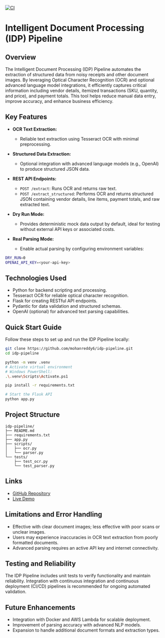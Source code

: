 [![CI](https://github.com/mohanreddy6/idp-pipeline/actions/workflows/main.yml/badge.svg)](https://github.com/mohanreddy6/idp-pipeline/actions/workflows/main.yml)
# Intelligent Document Processing (IDP) Pipeline

## Overview

The Intelligent Document Processing (IDP) Pipeline automates the extraction of structured data from noisy receipts and other document images. By leveraging Optical Character Recognition (OCR) and optional advanced language model integrations, it efficiently captures critical information including vendor details, itemized transactions (SKU, quantity, and price), and payment totals. This tool helps reduce manual data entry, improve accuracy, and enhance business efficiency.

## Key Features

* **OCR Text Extraction:**

  * Reliable text extraction using Tesseract OCR with minimal preprocessing.

* **Structured Data Extraction:**

  * Optional integration with advanced language models (e.g., OpenAI) to produce structured JSON data.

* **REST API Endpoints:**

  * `POST /extract`: Runs OCR and returns raw text.
  * `POST /extract_structured`: Performs OCR and returns structured JSON containing vendor details, line items, payment totals, and raw extracted text.

* **Dry Run Mode:**

  * Provides deterministic mock data output by default, ideal for testing without external API keys or associated costs.

* **Real Parsing Mode:**

  * Enable actual parsing by configuring environment variables:

```bash
DRY_RUN=0
OPENAI_API_KEY=<your-api-key>
```

## Technologies Used

* Python for backend scripting and processing.
* Tesseract OCR for reliable optical character recognition.
* Flask for creating RESTful API endpoints.
* Pydantic for data validation and structured schemas.
* OpenAI (optional) for advanced text parsing capabilities.

## Quick Start Guide

Follow these steps to set up and run the IDP Pipeline locally:

```bash
git clone https://github.com/mohanreddy6/idp-pipeline.git
cd idp-pipeline

python -m venv .venv
# Activate virtual environment
# Windows PowerShell:
.\.venv\Scripts\Activate.ps1

pip install -r requirements.txt

# Start the Flask API
python app.py
```

## Project Structure

```
idp-pipeline/
├── README.md
├── requirements.txt
├── app.py
├── scripts/
│   ├── ocr.py
│   └── parser.py
└── tests/
    ├── test_ocr.py
    └── test_parser.py
```

## Links

* [GitHub Repository](https://github.com/mohanreddy6/idp-pipeline)
* [Live Demo](https://idp-pipeline.onrender.com)

## Limitations and Error Handling

* Effective with clear document images; less effective with poor scans or unclear images.
* Users may experience inaccuracies in OCR text extraction from poorly formatted documents.
* Advanced parsing requires an active API key and internet connectivity.

## Testing and Reliability

The IDP Pipeline includes unit tests to verify functionality and maintain reliability. Integration with continuous integration and continuous deployment (CI/CD) pipelines is recommended for ongoing automated validation.

## Future Enhancements

* Integration with Docker and AWS Lambda for scalable deployment.
* Improvement of parsing accuracy with advanced NLP models.
* Expansion to handle additional document formats and extraction types.
